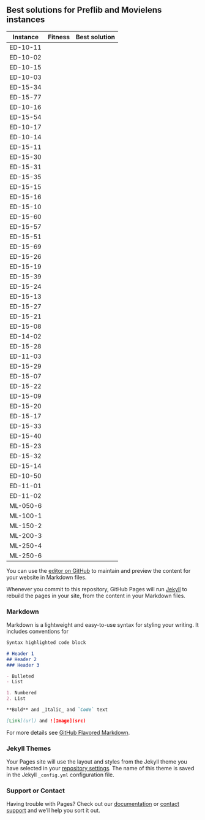 ## Best solutions for Preflib and Movielens instances


| Instance            |  Fitness            |  Best solution      |
| ------------------- | ------------------- | ------------------- |
| ED-10-11 | | |
| ED-10-02 | | |
| ED-10-15 | | |
| ED-10-03 | | |
| ED-15-34 | | |
| ED-15-77 | | |
| ED-10-16 | | |
| ED-15-54 | | |
| ED-10-17 | | |
| ED-10-14 | | |
| ED-15-11 | | |
| ED-15-30 | | |
| ED-15-31 | | |
| ED-15-35 | | |
| ED-15-15 | | |
| ED-15-16 | | |
| ED-15-10 | | |
| ED-15-60 | | |
| ED-15-57 | | |
| ED-15-51 | | |
| ED-15-69 | | |
| ED-15-26 | | |
| ED-15-19 | | |
| ED-15-39 | | |
| ED-15-24 | | |
| ED-15-13 | | |
| ED-15-27 | | |
| ED-15-21 | | |
| ED-15-08 | | |
| ED-14-02 | | |
| ED-15-28 | | |
| ED-11-03 | | |
| ED-15-29 | | |
| ED-15-07 | | |
| ED-15-22 | | |
| ED-15-09 | | |
| ED-15-20 | | |
| ED-15-17 | | |
| ED-15-33 | | |
| ED-15-40 | | |
| ED-15-23 | | |
| ED-15-32 | | |
| ED-15-14 | | |
| ED-10-50 | | |
| ED-11-01 | | |
| ED-11-02 | | |
| ML-050-6 | | |
| ML-100-1 | | |
| ML-150-2 | | |
| ML-200-3 | | |
| ML-250-4 | | |
| ML-250-6 | | |




You can use the [editor on GitHub](https://github.com/LuizHNLorena/BucketOrder/edit/master/README.md) to maintain and preview the content for your website in Markdown files.

Whenever you commit to this repository, GitHub Pages will run [Jekyll](https://jekyllrb.com/) to rebuild the pages in your site, from the content in your Markdown files.

### Markdown

Markdown is a lightweight and easy-to-use syntax for styling your writing. It includes conventions for

```markdown
Syntax highlighted code block

# Header 1
## Header 2
### Header 3

- Bulleted
- List

1. Numbered
2. List

**Bold** and _Italic_ and `Code` text

[Link](url) and ![Image](src)
```

For more details see [GitHub Flavored Markdown](https://guides.github.com/features/mastering-markdown/).

### Jekyll Themes

Your Pages site will use the layout and styles from the Jekyll theme you have selected in your [repository settings](https://github.com/LuizHNLorena/BucketOrder/settings). The name of this theme is saved in the Jekyll `_config.yml` configuration file.

### Support or Contact

Having trouble with Pages? Check out our [documentation](https://help.github.com/categories/github-pages-basics/) or [contact support](https://github.com/contact) and we’ll help you sort it out.
